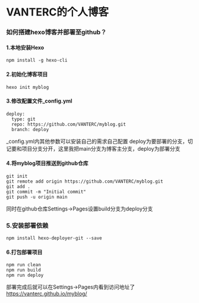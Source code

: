 # VANTERC的个人博客
### 如何搭建hexo博客并部署至github？
#### 1.本地安装Hexo
```
npm install -g hexo-cli
```
#### 2.初始化博客项目
```
hexo init myblog
```
#### 3.修改配置文件_config.yml
```
deploy:
  type: git
  repo: https://github.com/VANTERC/myblog.git
  branch: deploy
```
_config.yml内其他参数可以安装自己的需求自己配置
deploy为要部署的分支，切记要和项目分支分开，这里我把main分支为博客主分支，deploy为部署分支
#### 4.将myblog项目推送到github仓库
```
git init
git remote add origin https://github.com/VANTERC/myblog.git
git add .
git commit -m "Initial commit"
git push -u origin main
```

同时在github仓库Settings->Pages设置build分支为deploy分支

### 5.安装部署依赖
```
npm install hexo-deployer-git --save
```

#### 6.打包部署项目
```
npm run clean
npm run build
npm run deploy
```
部署完成后就可以在Settings->Pages内看到访问地址了
https://vanterc.github.io/myblog/





